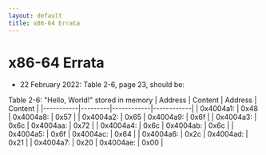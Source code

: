 ```yaml
---
layout: default
title: x86-64 Errata
---
```

# x86-64 Errata

* 22 February 2022: Table 2-6, page 23, should be:

Table 2-6: "Hello, World!" stored in memory
| Address   | Content | Address    | Content    |
|-----------|---------|------------|------------|
| 0x4004a1: | 0x48    | 0x4004a8:  | 0x57       |
| 0x4004a2: | 0x65    | 0x4004a9:  | 0x6f       |
| 0x4004a3: | 0x6c    | 0x4004aa:  | 0x72       |
| 0x4004a4: | 0x6c    | 0x4004ab:  | 0x6c       |
| 0x4004a5: | 0x6f    | 0x4004ac:  | 0x64       |
| 0x4004a6: | 0x2c    | 0x4004ad:  | 0x21       |
| 0x4004a7: | 0x20    | 0x4004ae:  | 0x00       |
